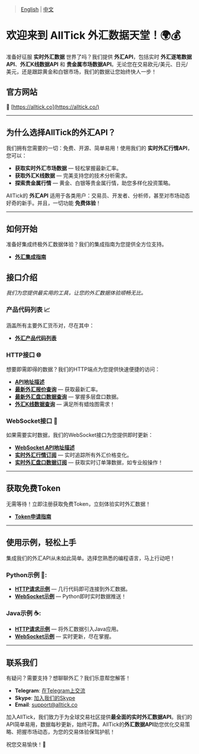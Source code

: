 > [English](./README.md) | [中文](./README_cn.md)

# 欢迎来到 AllTick 外汇数据天堂！🌍💰

准备好征服 **实时外汇数据** 世界了吗？我们提供 **外汇API**，包括实时 **外汇逐笔数据API**、**外汇K线数据API** 和 **贵金属市场数据API**。无论您在交易欧元/美元、日元/美元，还是跟踪黄金和白银市场，我们的数据让您始终快人一步！

## 官方网站
🚀 [https://alltick.co](https://alltick.co/)

---

## 为什么选择AllTick的外汇API？

我们拥有您需要的一切：免费、开源、简单易用！使用我们的 **实时外汇行情API**，您可以：

- **获取实时外汇市场数据** — 轻松掌握最新汇率。
- **获取外汇K线数据** — 完美支持您的技术分析需求。
- **探索贵金属行情** — 黄金、白银等贵金属行情，助您多样化投资策略。

AllTick的 **外汇API** 适用于各类用户：交易员、开发者、分析师，甚至对市场动态好奇的新手。并且，一切功能 **免费体验**！

---

## 如何开始

准备好集成终极外汇数据体验？我们的集成指南为您提供全方位支持。
- **[外汇集成指南](./access_guide.md)**

## 接口介绍
*我们为您提供最实用的工具，让您的外汇数据体验顺畅无比。*

### 产品代码列表 📈
涵盖所有主要外汇货币对，尽在其中：
- **[外汇产品代码列表](./product_code_list_forex.md)**

### HTTP接口 🌐
想要即需即得的数据？我们的HTTP端点为您提供快速便捷的访问：
- **[API地址描述](./http_interface/api_address_description.md)**
- **[最新外汇报价查询](./http_interface/latest_transaction_price_query.md)** — 获取最新汇率。
- **[最新外汇盘口数据查询](./http_interface/latest_order_book_price_query.md)** — 掌握多层盘口数据。
- **[外汇K线数据查询](./http_interface/kline_query.md)** — 满足所有蜡烛图需求！

### WebSocket接口 🚀
如果需要实时数据，我们的WebSocket接口为您提供即时更新：
- **[WebSocket API地址描述](./websocket_interface/api_address_description.md)**
- **[实时外汇行情订阅](./websocket_interface/realtime_transaction_quote_subscription.md)** — 实时追踪所有外汇价格变化。
- **[实时外汇盘口数据订阅](./websocket_interface/realtime_order_book_quote_subscription.md)** — 获取实时订单簿数据，如专业般操作！

---

## 获取免费Token
无需等待！立即注册获取免费Token，立刻体验实时外汇数据！  
- **[Token申请指南](./token_application.md)**

---

## 使用示例，轻松上手

集成我们的外汇API从未如此简单。选择您熟悉的编程语言，马上行动吧！

### Python示例 🐍:
- **[HTTP请求示例](./Examples/Python/http_python_example.py)** — 几行代码即可连接到外汇数据。
- **[WebSocket示例](./Examples/Python/websocket_python_example.py)** — Python即时实时数据推送！

### Java示例 ☕:
- **[HTTP请求示例](./Examples/Java/HttpJavaExample.java)** — 将外汇数据引入Java应用。
- **[WebSocket示例](./Examples/Java/WebSocketJavaExample.java)** — 实时更新，尽在掌握。

---

## 联系我们
有疑问？需要支持？想聊聊外汇？我们乐意帮您解答！
- **Telegram**: [在Telegram上交流](https://t.me/alltick001)
- **Skype**: [加入我们的Skype](https://join.skype.com/invite/xokTc695huNu)  
- **Email**: support@alltick.co  



加入AllTick，我们致力于为全球交易社区提供**最全面的实时外汇数据API**。我们的API简单易用，数据每秒更新，始终可靠。AllTick的**外汇数据API**助您优化交易策略、把握市场动态，为您的交易体验保驾护航！

祝您交易愉快！🎉
